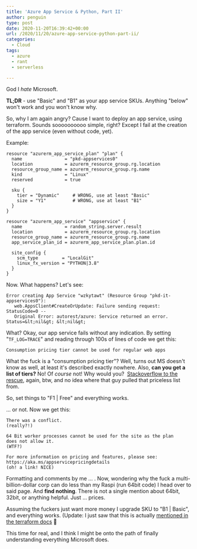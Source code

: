 ```yaml
---
title: 'Azure App Service & Python, Part II'
author: penguin
type: post
date: 2020-11-20T16:39:42+00:00
url: /2020/11/20/azure-app-service-python-part-ii/
categories:
  - Cloud
tags:
  - azure
  - rant
  - serverless

---
```

God I _hate_ Microsoft.

**TL;DR** - use "Basic" and "B1" as your app service SKUs. Anything "below" won't work and you won't know why.

So, why I am again angry? Cause I want to deploy an app service, using terraform. Sounds soooooooooo simple, right? Except I fail at the creation of the app service (even without code, yet).

Example:

```
resource "azurerm_app_service_plan" "plan" {
  name                = "pkd-appservices0"
  location            = azurerm_resource_group.rg.location
  resource_group_name = azurerm_resource_group.rg.name
  kind                = "Linux"
  reserved            = true

  sku {
    tier = "Dynamic"     # WRONG, use at least "Basic"
    size = "Y1"          # WRONG, use at least "B1"
  }
}
```

```
resource "azurerm_app_service" "appservice" {
  name                = random_string.server.result
  location            = azurerm_resource_group.rg.location
  resource_group_name = azurerm_resource_group.rg.name
  app_service_plan_id = azurerm_app_service_plan.plan.id

  site_config {
    scm_type         = "LocalGit"
    linux_fx_version = "PYTHON|3.8"
  }
}
```

Now. What happens? Let's see:

```
Error creating App Service "wzkytawt" (Resource Group "pkd-it-appservices0"):
   web.AppsClient#CreateOrUpdate: Failure sending request: StatusCode=0 --
   Original Error: autorest/azure: Service returned an error. Status=&lt;nil&gt; &lt;nil&gt;
```

What? Okay, our app service fails without any indication. By setting "<code class="EnlighterJSRAW" data-enlighter-language="generic">TF_LOG=TRACE</code>" and reading through 100s of lines of code we get this:

```
Consumption pricing tier cannot be used for regular web apps
```

What the fuck is a "consumption pricing tier"? Well, turns out MS doesn't know as well, at least it's described exactly nowhere. Also, **can you get a list of tiers?** No! Of _course_ not! Why would you?  [Stackoverflow to the rescue][1], again, btw, and no idea where that guy pulled that priceless list from.

So, set things to "F1 | Free" and everything works.

... or not. Now we get this:

```
There was a conflict.                                              (really?!)

64 Bit worker processes cannot be used for the site as the plan
does not allow it.                                                 (WTF?)

For more information on pricing and features, please see:
https://aka.ms/appservicepricingdetails                            (oh! a link! NICE)
```

Formatting and comments by me ... . Now, wondering why the fuck a multi-billion-dollar corp can do less than my Raspi (run 64bit code) I head over to said page. And **find nothing**. There is not a single mention about 64bit, 32bit, or anything helpful. Just ... prices.

Assuming the fuckers just want more money I upgrade SKU to "B1 | Basic", and everything works. (Update: I just saw that this is actually [mentioned in the terraform docs][2] 🙂

This time for real, and I think I might be onto the path of finally understanding everything Microsoft does.

 [1]: https://stackoverflow.com/a/47522889
 [2]: https://registry.terraform.io/providers/hashicorp/azurerm/latest/docs/resources/app_service#use_32_bit_worker_process